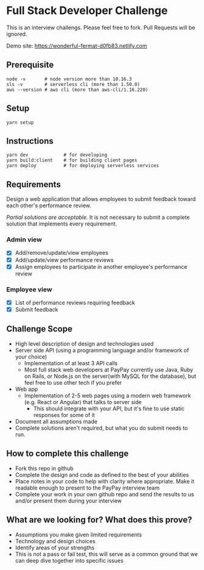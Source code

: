 # Full Stack Developer Challenge
This is an interview challengs. Please feel free to fork. Pull Requests will be ignored.

Demo site: https://wonderful-fermat-d0fb83.netlify.com

## Prerequisite
```
node -v       # node version more than 10.16.3
sls -v        # serverless cli (more than 1.50.0)
aws --version # aws cli (more than aws-cli/1.16.220)
```

## Setup
```
yarn setup
```

## Instructions
```
yarn dev             # for developing
yarn build:client    # for building client pages
yarn deploy          # for deploying serverless services
```

## Requirements
Design a web application that allows employees to submit feedback toward each other's performance review.

*Partial solutions are acceptable.*  It is not necessary to submit a complete solution that implements every requirement.

### Admin view
- [x] Add/remove/update/view employees
- [x] Add/update/view performance reviews
- [x] Assign employees to participate in another employee's performance review

### Employee view
- [x] List of performance reviews requiring feedback
- [x] Submit feedback

## Challenge Scope
* High level description of design and technologies used
* Server side API (using a programming language and/or framework of your choice)
  * Implementation of at least 3 API calls
  * Most full stack web developers at PayPay currently use Java, Ruby on Rails, or Node.js on the server(with MySQL for the database), but feel free to use other tech if you prefer
* Web app
  * Implementation of 2-5 web pages using a modern web framework (e.g. React or Angular) that talks to server side
    * This should integrate with your API, but it's fine to use static responses for some of it 
* Document all assumptions made
* Complete solutions aren't required, but what you do submit needs to run.

## How to complete this challenge
* Fork this repo in github
* Complete the design and code as defined to the best of your abilities
* Place notes in your code to help with clarity where appropriate. Make it readable enough to present to the PayPay interview team
* Complete your work in your own github repo and send the results to us and/or present them during your interview

## What are we looking for? What does this prove?
* Assumptions you make given limited requirements
* Technology and design choices
* Identify areas of your strengths
* This is not a pass or fail test, this will serve as a common ground that we can deep dive together into specific issues
